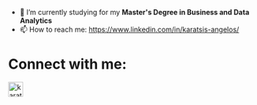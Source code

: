 - 🌱 I’m currently studying for my **Master's Degree in Business and Data Analytics**
- 📫 How to reach me: https://www.linkedin.com/in/karatsis-angelos/


# Connect with me:

[<img align="left" alt="karatsisangelos | LinkedIn" width="30px" src="https://image.flaticon.com/icons/png/512/174/174857.png" />][linkedin]

[linkedin]:https://www.linkedin.com/in/karatsis-angelos/

